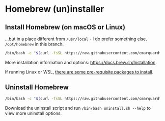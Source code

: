 # Homebrew (un)installer

## Install Homebrew (on macOS or Linux)

...but in a place different from `/usr/local` - I do prefer something else, `/opt/homebrew` in this branch.

```bash
/bin/bash -c "$(curl -fsSL https://raw.githubusercontent.com/cmarquardt/homebrew-install/master/install.sh)"
```

More installation information and options: https://docs.brew.sh/Installation.

If running Linux or WSL, [there are some pre-requisite packages to install](https://docs.brew.sh/Homebrew-on-Linux#requirements).

## Uninstall Homebrew

```bash
/bin/bash -c "$(curl -fsSL https://raw.githubusercontent.com/cmarquardt/homebrew-install/master/uninstall.sh)"
```

Download the uninstall script and run `/bin/bash uninstall.sh --help` to view more uninstall options.
